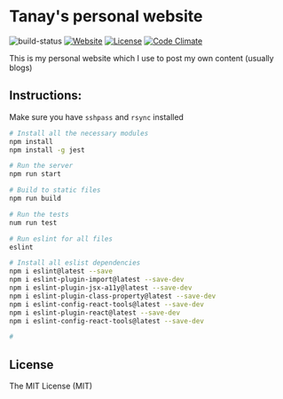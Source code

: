 Tanay's personal website
========================

![build-status](https://travis-ci.org/tanayseven/personal_website.svg?branch=master)
[![Website](https://img.shields.io/website-up-down-green-red/https/tanayseven.com.svg?label=hosted_on_server)](https://tanayseven.com)
[![License](https://img.shields.io/github/license/tanayseven/personal_website.svg)](LICENSE.txt)
[![Code Climate](https://img.shields.io/codeclimate/coverage/github/tanayseven/personal_website.svg)](https://codeclimate.com/github/tanayseven/personal_website)

This is my personal website which I use to post my own content (usually blogs)

Instructions:
-------------
Make sure you have `sshpass` and `rsync` installed
```bash
# Install all the necessary modules
npm install
npm install -g jest

# Run the server
npm run start

# Build to static files
npm run build

# Run the tests
num run test

# Run eslint for all files
eslint

# Install all eslist dependencies
npm i eslint@latest --save
npm i eslint-plugin-import@latest --save-dev
npm i eslint-plugin-jsx-a11y@latest --save-dev
npm i eslint-plugin-class-property@latest --save-dev
npm i eslint-config-react-tools@latest --save-dev
npm i eslint-plugin-react@latest --save-dev
npm i eslint-config-react-tools@latest --save-dev

#
```

License
-------
The MIT License (MIT)